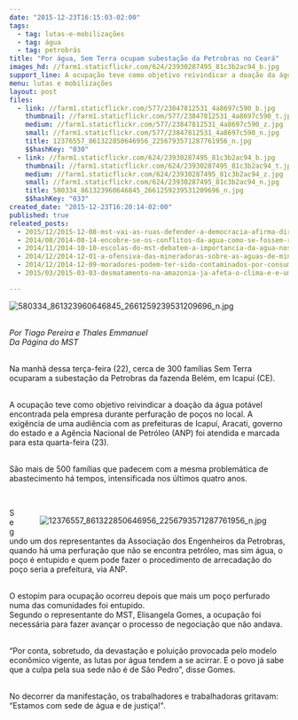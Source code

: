 ```yaml
---
date: "2015-12-23T16:15:03-02:00"
tags:
  - tag: lutas-e-mobilizações
  - tag: água
  - tag: petrobrás
title: "Por água, Sem Terra ocupam subestação da Petrobras no Ceará"
images_hd: //farm1.staticflickr.com/624/23930287495_81c3b2ac94_b.jpg
support_line: A ocupação teve como objetivo reivindicar a doação da água potável encontrada pela empresa durante perfuração de poços no local.
menu: lutas e mobilizações
layout: post
files:
  - link: //farm1.staticflickr.com/577/23847812531_4a8697c590_b.jpg
    thumbnail: //farm1.staticflickr.com/577/23847812531_4a8697c590_t.jpg
    medium: //farm1.staticflickr.com/577/23847812531_4a8697c590_z.jpg
    small: //farm1.staticflickr.com/577/23847812531_4a8697c590_n.jpg
    title: 12376557_861322850646956_2256793571287761956_n.jpg
    $$hashKey: "030"
  - link: //farm1.staticflickr.com/624/23930287495_81c3b2ac94_b.jpg
    thumbnail: //farm1.staticflickr.com/624/23930287495_81c3b2ac94_t.jpg
    medium: //farm1.staticflickr.com/624/23930287495_81c3b2ac94_z.jpg
    small: //farm1.staticflickr.com/624/23930287495_81c3b2ac94_n.jpg
    title: 580334_861323960646845_2661259239531209696_n.jpg
    $$hashKey: "033"
created_date: "2015-12-23T16:20:14-02:00"
published: true
releated_posts:
  - 2015/12/2015-12-08-mst-vai-as-ruas-defender-a-democracia-afirma-dirigente.md
  - 2014/08/2014-08-14-encobre-se-os-conflitos-da-agua-como-se-fossem-religiosos-e-etnicos.md
  - 2014/11/2014-10-10-escolas-do-mst-debatem-a-importancia-da-agua-nos-assentamentos.md
  - 2014/12/2014-12-01-a-ofensiva-das-mineradoras-sobre-as-aguas-de-minas-gerais.md
  - 2014/12/2014-12-09-moradores-podem-ter-sido-contaminados-por-consumirem-agua-com-agrotoxico-no-rs.md
  - 2015/03/2015-03-03-desmatamento-na-amazonia-ja-afeta-o-clima-e-e-uma-das-causas-da-seca-no-sudeste.md

---
```

<p><img alt="580334_861323960646845_2661259239531209696_n.jpg" src="//farm1.staticflickr.com/624/23930287495_81c3b2ac94_b.jpg" /></p>

<p><br />
<em>Por Tiago Pereira e Thales Emmanuel<br />
Da P&aacute;gina do MST</em></p>

<p><br />
Na manh&atilde; dessa ter&ccedil;a-feira (22), cerca de 300 fam&iacute;lias Sem Terra ocuparam a subesta&ccedil;&atilde;o da Petrobras da fazenda Bel&eacute;m, em Icapu&iacute; (CE).&nbsp;</p>

<p><br />
A ocupa&ccedil;&atilde;o teve como objetivo reivindicar a doa&ccedil;&atilde;o da &aacute;gua pot&aacute;vel encontrada pela empresa durante perfura&ccedil;&atilde;o de po&ccedil;os no local. A exig&ecirc;ncia de uma audi&ecirc;ncia com as prefeituras de Icapu&iacute;, Aracati, governo do estado e a Ag&ecirc;ncia Nacional de Petr&oacute;leo (ANP) foi atendida e marcada para esta quarta-feira (23).</p>

<p><br />
S&atilde;o mais de 500 fam&iacute;lias que padecem com a mesma problem&aacute;tica de abastecimento h&aacute; tempos, intensificada nos &uacute;ltimos quatro anos.</p>

<p>&nbsp;</p>

<figure class="image" style="float:right"><img alt="12376557_861322850646956_2256793571287761956_n.jpg" src="//farm1.staticflickr.com/577/23847812531_4a8697c590_b.jpg" />
<figcaption></figcaption>
</figure>

<p>Segundo um dos representantes da Associa&ccedil;&atilde;o dos Engenheiros da Petrobras, quando h&aacute; uma perfura&ccedil;&atilde;o que n&atilde;o se encontra petr&oacute;leo, mas sim &aacute;gua, o po&ccedil;o &eacute; entupido e quem pode fazer o procedimento de arrecada&ccedil;&atilde;o do po&ccedil;o seria a prefeitura, via ANP.</p>

<p><br />
O estopim para ocupa&ccedil;&atilde;o ocorreu depois que mais um po&ccedil;o perfurado numa das comunidades foi entupido. &nbsp;<br />
Segundo o representante do MST, Elisangela Gomes, a ocupa&ccedil;&atilde;o foi necess&aacute;ria para fazer avan&ccedil;ar o processo de negocia&ccedil;&atilde;o que n&atilde;o andava.&nbsp;</p>

<p><br />
&ldquo;Por conta, sobretudo, da devasta&ccedil;&atilde;o e polui&ccedil;&atilde;o provocada pelo modelo econ&ocirc;mico vigente, as lutas por &aacute;gua tendem a se acirrar. E o povo j&aacute; sabe que a culpa pela sua sede n&atilde;o &eacute; de S&atilde;o Pedro&rdquo;, disse Gomes.</p>

<p><br />
No decorrer da manifesta&ccedil;&atilde;o, os trabalhadores e trabalhadoras gritavam: &ldquo;Estamos com sede de &aacute;gua e de justi&ccedil;a!&quot;.</p>
